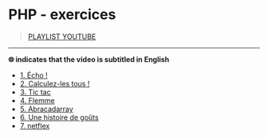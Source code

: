 # PHP - exercices

> [PLAYLIST YOUTUBE](https://www.youtube.com/playlist?list=PLrSOXFDHBtfGrcaFuQwVlcxUItjgl1cbj)

---

**🌐 indicates that the video is subtitled in English**<br>

+ [1. Écho !](https://www.youtube.com/watch?v=nDYD1MCKlGU)
+ [2. Calculez-les tous !](https://www.youtube.com/watch?v=6-LnnMlxRto)
+ [3. Tic tac](https://www.youtube.com/watch?v=8zL7vZThq94)
+ [4. Flemme](https://www.youtube.com/watch?v=ICpiB-YVuK8)
+ [5. Abracadarray](https://www.youtube.com/watch?v=195dwnpoZYU)
+ [6. Une histoire de goûts](https://www.youtube.com/watch?v=SUi2dvr68qI)
+ [7. netflex](https://www.youtube.com/watch?v=Wj8Fdyn61oM)
